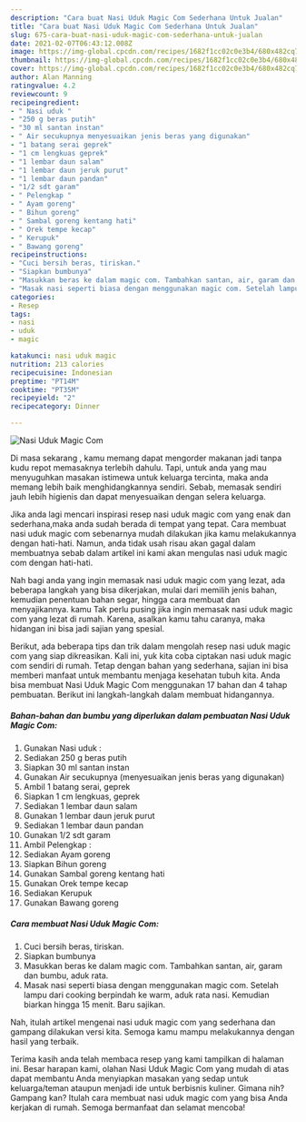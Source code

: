 ```yaml
---
description: "Cara buat Nasi Uduk Magic Com Sederhana Untuk Jualan"
title: "Cara buat Nasi Uduk Magic Com Sederhana Untuk Jualan"
slug: 675-cara-buat-nasi-uduk-magic-com-sederhana-untuk-jualan
date: 2021-02-07T06:43:12.008Z
image: https://img-global.cpcdn.com/recipes/1682f1cc02c0e3b4/680x482cq70/nasi-uduk-magic-com-foto-resep-utama.jpg
thumbnail: https://img-global.cpcdn.com/recipes/1682f1cc02c0e3b4/680x482cq70/nasi-uduk-magic-com-foto-resep-utama.jpg
cover: https://img-global.cpcdn.com/recipes/1682f1cc02c0e3b4/680x482cq70/nasi-uduk-magic-com-foto-resep-utama.jpg
author: Alan Manning
ratingvalue: 4.2
reviewcount: 9
recipeingredient:
- " Nasi uduk "
- "250 g beras putih"
- "30 ml santan instan"
- " Air secukupnya menyesuaikan jenis beras yang digunakan"
- "1 batang serai geprek"
- "1 cm lengkuas geprek"
- "1 lembar daun salam"
- "1 lembar daun jeruk purut"
- "1 lembar daun pandan"
- "1/2 sdt garam"
- " Pelengkap "
- " Ayam goreng"
- " Bihun goreng"
- " Sambal goreng kentang hati"
- " Orek tempe kecap"
- " Kerupuk"
- " Bawang goreng"
recipeinstructions:
- "Cuci bersih beras, tiriskan."
- "Siapkan bumbunya"
- "Masukkan beras ke dalam magic com. Tambahkan santan, air, garam dan bumbu, aduk rata."
- "Masak nasi seperti biasa dengan menggunakan magic com. Setelah lampu dari cooking berpindah ke warm, aduk rata nasi. Kemudian biarkan hingga 15 menit. Baru sajikan."
categories:
- Resep
tags:
- nasi
- uduk
- magic

katakunci: nasi uduk magic 
nutrition: 213 calories
recipecuisine: Indonesian
preptime: "PT14M"
cooktime: "PT35M"
recipeyield: "2"
recipecategory: Dinner

---
```



![Nasi Uduk Magic Com](https://img-global.cpcdn.com/recipes/1682f1cc02c0e3b4/680x482cq70/nasi-uduk-magic-com-foto-resep-utama.jpg)

Di masa  sekarang , kamu memang dapat mengorder makanan jadi tanpa kudu repot memasaknya terlebih dahulu. Tapi, untuk anda yang mau menyuguhkan masakan istimewa untuk keluarga tercinta, maka anda memang lebih baik menghidangkannya sendiri. Sebab, memasak sendiri jauh lebih higienis dan dapat menyesuaikan dengan selera keluarga.

Jika anda lagi mencari inspirasi resep nasi uduk magic com yang enak dan sederhana,maka anda sudah berada di tempat yang tepat. Cara membuat nasi uduk magic com  sebenarnya mudah dilakukan jika kamu melakukannya dengan hati-hati. Namun, anda tidak usah risau akan gagal dalam membuatnya 
sebab dalam artikel ini kami akan mengulas nasi uduk magic com dengan hati-hati.  



Nah bagi anda yang ingin memasak nasi uduk magic com yang lezat, ada beberapa langkah yang bisa dikerjakan, mulai dari memilih jenis bahan, kemudian penentuan bahan segar, hingga cara membuat dan menyajikannya. kamu Tak perlu pusing jika ingin memasak nasi uduk magic com yang lezat di rumah. Karena, asalkan kamu  tahu caranya, maka hidangan ini bisa jadi sajian yang spesial.

Berikut, ada beberapa tips dan trik dalam mengolah resep nasi uduk magic com yang siap dikreasikan. Kali ini, yuk kita coba ciptakan nasi uduk magic com sendiri di rumah. Tetap dengan bahan yang sederhana, sajian ini bisa memberi manfaat untuk membantu menjaga kesehatan tubuh kita. Anda bisa membuat Nasi Uduk Magic Com menggunakan 17 bahan dan 4 tahap pembuatan. Berikut ini langkah-langkah dalam membuat hidangannya.

<!--inarticleads1-->

##### Bahan-bahan dan bumbu yang diperlukan dalam pembuatan Nasi Uduk Magic Com:

1. Gunakan  Nasi uduk :
1. Sediakan 250 g beras putih
1. Siapkan 30 ml santan instan
1. Gunakan  Air secukupnya (menyesuaikan jenis beras yang digunakan)
1. Ambil 1 batang serai, geprek
1. Siapkan 1 cm lengkuas, geprek
1. Sediakan 1 lembar daun salam
1. Gunakan 1 lembar daun jeruk purut
1. Sediakan 1 lembar daun pandan
1. Gunakan 1/2 sdt garam
1. Ambil  Pelengkap :
1. Sediakan  Ayam goreng
1. Siapkan  Bihun goreng
1. Gunakan  Sambal goreng kentang hati
1. Gunakan  Orek tempe kecap
1. Sediakan  Kerupuk
1. Gunakan  Bawang goreng




<!--inarticleads2-->

##### Cara membuat Nasi Uduk Magic Com:

1. Cuci bersih beras, tiriskan.
1. Siapkan bumbunya
1. Masukkan beras ke dalam magic com. Tambahkan santan, air, garam dan bumbu, aduk rata.
1. Masak nasi seperti biasa dengan menggunakan magic com. Setelah lampu dari cooking berpindah ke warm, aduk rata nasi. Kemudian biarkan hingga 15 menit. Baru sajikan.




Nah, itulah artikel mengenai  nasi uduk magic com  yang sederhana dan gampang dilakukan versi kita. Semoga kamu mampu melakukannya dengan hasil yang terbaik. 

Terima kasih anda telah membaca resep yang kami tampilkan di halaman ini. Besar harapan kami, olahan  Nasi Uduk Magic Com yang mudah di atas dapat membantu Anda menyiapkan masakan yang sedap untuk keluarga/teman ataupun menjadi ide untuk berbisnis kuliner. Gimana nih? Gampang kan? Itulah cara membuat nasi uduk magic com yang bisa Anda kerjakan di rumah. Semoga bermanfaat dan selamat mencoba!

